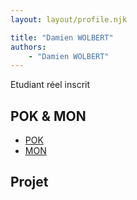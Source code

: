 ```yaml
---
layout: layout/profile.njk

title: "Damien WOLBERT"
authors:
    - "Damien WOLBERT"
---
```


Etudiant réel inscrit

## POK & MON

- [POK](./pok)
- [MON](./mon)

## Projet

